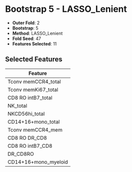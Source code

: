 # Bootstrap 5 - LASSO_Lenient

- **Outer Fold**: 2
- **Bootstrap**: 5
- **Method**: LASSO_Lenient
- **Fold Seed**: 47
- **Features Selected**: 11

## Selected Features

| Feature |
|---------|
| Tconv memCCR4_total |
| Tconv memKi67_total |
| CD8 RO intB7_total |
| NK_total |
| NKCD56hi_total |
| CD14+16+mono_total |
| Tconv memCCR4_mem |
| CD8 RO DR_CD8 |
| CD8 RO intB7_CD8 |
| DR_CD8RO |
| CD14+16+mono_myeloid |
